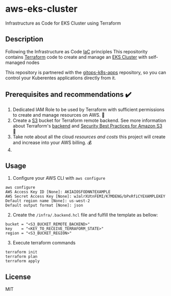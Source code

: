 # aws-eks-cluster
Infrastructure as Code for EKS Cluster using Terraform


## Description

Following the Infrastructure as Code [IaC](https://en.wikipedia.org/wiki/Infrastructure_as_code) principles
 This repositority contains [Terraform](https://learn.hashicorp.com/terraform?utm_source=terraform_io&utm_content=terraform_io_hero) code to create and manage an [EKS Cluster](https://docs.aws.amazon.com/eks/latest/userguide/what-is-eks.html) with self-managed nodes  
 
 This repository is partnered with the [gitops-k8s-apps](https://github.com/rfcoutinho/gitops-k8s-apps) repository, so you can control your Kuberentes applications directly from it.

## Prerequisites  and recommendations :heavy_check_mark:
1. Dedicated IAM Role to be used by Terraform with sufficient permissions to create and manage resources on AWS. :cop:
2. Create a [S3](https://aws.amazon.com/s3/) bucket for Terraform remote backend. See more information about Terraform's [backend](https://www.terraform.io/docs/language/settings/backends/index.html) and [Security Best Practices for Amazon S3](https://docs.aws.amazon.com/AmazonS3/latest/userguide/security-best-practices.html) :floppy_disk:
3. Take note about all the cloud *resources and costs* this project will create and increase into your AWS billing. :moneybag:
4. 

## Usage

1. Configure your AWS CLI with `aws configure`

```terminal
aws configure
AWS Access Key ID [None]: AKIAIOSFODNN7EXAMPLE
AWS Secret Access Key [None]: wJalrXUtnFEMI/K7MDENG/bPxRfiCYEXAMPLEKEY
Default region name [None]: us-west-2
Default output format [None]: json
``` 

2. Create the `/infra/.backend.hcl` file and fulfill the template as bellow:
```
bucket = "<S3_BUCKET_REMOTE_BACKEND>"
key    = "<KEY_TO_RECEIVE_TERRAFORM_STATE>"
region = "<S3_BUCKET_REGION>"
```

3. Execute terraform commands
```
terraform init
terraform plan
terraform apply
```

## License

MIT